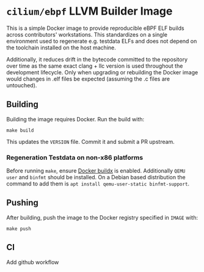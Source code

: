 # `cilium/ebpf` LLVM Builder Image

This is a simple Docker image to provide reproducible eBPF ELF builds across
contributors' workstations. This standardizes on a single environment used to
regenerate e.g. testdata ELFs and does not depend on the toolchain installed
on the host machine.

Additionally, it reduces drift in the bytecode committed to the repository over
time as the same exact clang + llc version is used throughout the development
lifecycle. Only when upgrading or rebuilding the Docker image would changes in
.elf files be expected (assuming the .c files are untouched).

## Building

Building the image requires Docker. Run the build with:

`make build`

This updates the `VERSION` file. Commit it and submit a PR upstream.

### Regeneration Testdata on non-x86 platforms

Before running `make`, ensure [Docker buildx](https://docs.docker.com/buildx/working-with-buildx/)
is enabled. Additionally `QEMU user` and `binfmt` should be installed. On a Debian based distribution
the command to add them is `apt install qemu-user-static binfmt-support`.


## Pushing

After building, push the image to the Docker registry specified in `IMAGE` with:

`make push`

## CI

Add github workflow